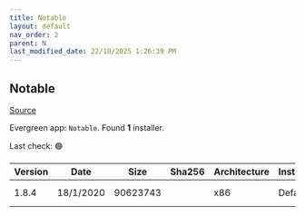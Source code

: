 ```yaml
---
title: Notable
layout: default
nav_order: 2
parent: N
last_modified_date: 22/10/2025 1:26:39 PM
---
```


## Notable

[Source](https://notable.app/)

Evergreen app: `Notable`. Found **1** installer.

Last check: 🟢

| Version | Date      | Size     | Sha256 | Architecture | InstallerType | Type | URI                                                                                                                                                                        |
| ------- | --------- | -------- | ------ | ------------ | ------------- | ---- | -------------------------------------------------------------------------------------------------------------------------------------------------------------------------- |
| 1.8.4   | 18/1/2020 | 90623743 |        | x86          | Default       | exe  | [https://github.com/notable/notable/releases/download/v1.8.4/Notable.Setup.1.8.4.exe](https://github.com/notable/notable/releases/download/v1.8.4/Notable.Setup.1.8.4.exe) |
